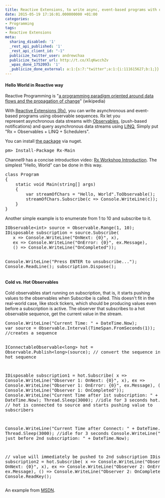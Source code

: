 ```yaml
---
title: Reactive Extensions, to write async, event-based programs with observables
date: 2015-05-19 17:16:01.000000000 +01:00
categories:
- Programming
tags:
- Reactive Extensions
meta:
  sharing_disabled: '1'
  _rest_api_published: '1'
  _rest_api_client_id: "-1"
  publicize_twitter_user: andrewchaa
  publicize_twitter_url: http://t.co/XlqKwcchZv
  _wpas_done_1752093: '1'
  _publicize_done_external: a:1:{s:7:"twitter";a:1:{i:111615627;b:1;}}
---
```

<h4>Hello World in Reactive way</h4>
<p>Reactive Programming is "<a href="http://en.wikipedia.org/wiki/Reactive_programming">a programming paradigm oriented around data flows and the propagation of change</a>" (wikipedia)</p>
<p>With <a href="https://github.com/Reactive-Extensions/Rx.NET">Reactive Extensions (Rx)</a>, you can write asynchronous and event-based programs using observable sequences. Rx let you represent<em><strong> </strong></em>asynchronous data streams with <a href="http://msdn.microsoft.com/library/dd990377.aspx">Observables</a>, (push-based notifications) and query asynchronous data streams using <a href="http://msdn.microsoft.com/en-us/library/hh242983.aspx">LINQ</a>, Simply put "Rx = Observables + LINQ + Schedulers".</p>
<p>You can install <a href="https://www.nuget.org/packages/Rx-Main/">the package</a> via nuget.</p>
<pre>pm&gt; Install-Package Rx-Main</pre>
<p>Channel9 has a concise introduction video: <a href="http://channel9.msdn.com/Series/Rx-Workshop/Rx-Workshop-Introduction">Rx Workshop Introduction</a>. The simplest "Hello, World" can be done in this way.</p>
<pre>class Program
{
    static void Main(string[] args)
    {
        var streamOfChars = "Hello, World".ToObservable();
        streamOfChars.Subscribe(c =&gt; Console.WriteLine(c));
    }
}</pre>
<p>Another simple example is to enumerate from 1 to 10 and subscribe to it.</p>
<pre>IObservable&lt;int&gt; source = Observable.Range(1, 10);
IDisposable subscription = source.Subscribe(
   x =&gt; Console.WriteLine("OnNext: {0}", x),
   ex =&gt; Console.WriteLine("OnError: {0}", ex.Message),
   () =&gt; Console.WriteLine("OnCompleted"));

Console.WriteLine("Press ENTER to unsubscribe...");
Console.ReadLine();
subscription.Dispose();</pre>
<h4>Cold vs. Hot Observables</h4>
<p>Cold observables start running on subscription, that is, it starts pushing values to the observables when Subscribe is called. This doesn't fit in the real-world case, like stock tickers, which should be producing values even before a subscription is active. The observer that subscribes to a hot observable sequence, get the current value in the stream.</p>
<pre>Console.WriteLine("Current Time: " + DateTime.Now);
var source = Observable.Interval(TimeSpan.FromSeconds(1));
//creates a sequence

IConnectableObservable&lt;long&gt; hot = Observable.Publish&lt;long&gt;(source);
// convert the sequence into a hot sequence

IDisposable subscription1 = hot.Subscribe(
    x =&gt; Console.WriteLine("Observer 1: OnNext: {0}", x),
    ex =&gt; Console.WriteLine("Observer 1: OnError: {0}", ex.Message),
    () =&gt; Console.WriteLine("Observer 1: OnCompleted"));
Console.WriteLine("Current Time after 1st subscription: " + DateTime.Now);
Thread.Sleep(3000);  //idle for 3 seconds
hot.Connect();
// hot is connected to source and starts pushing value to subscribers

Console.WriteLine("Current Time after Connect: " + DateTime.Now);
Thread.Sleep(3000);  //idle for 3 seconds
Console.WriteLine("Current Time just before 2nd subscription: " + DateTime.Now);

// value will immediately be pushed to 2nd subscription
IDisposable subscription2 = hot.Subscribe(
    x =&gt; Console.WriteLine("Observer 2: OnNext: {0}", x),
    ex =&gt; Console.WriteLine("Observer 2: OnError: {0}", ex.Message),
    () =&gt; Console.WriteLine("Observer 2: OnCompleted"));
Console.ReadKey();</pre>
<p>An example from <a href="https://msdn.microsoft.com/en-us/library/hh242977(v=vs.103).aspx">MSDN</a>.</p>
